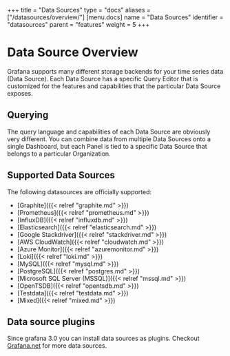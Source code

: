 +++
title = "Data Sources"
type = "docs"
aliases = ["/datasources/overview/"]
[menu.docs]
name = "Data Sources"
identifier = "datasources"
parent = "features"
weight = 5
+++

# Data Source Overview

Grafana supports many different storage backends for your time series data (Data Source). Each Data Source has a specific Query Editor that is customized for the features and capabilities that the particular Data Source exposes.

## Querying

The query language and capabilities of each Data Source are obviously very different. You can combine data from multiple Data Sources onto a single Dashboard, but each Panel is tied to a specific Data Source that belongs to a particular Organization.

## Supported Data Sources

The following datasources are officially supported:

* [Graphite]({{< relref "graphite.md" >}})
* [Prometheus]({{< relref "prometheus.md" >}})
* [InfluxDB]({{< relref "influxdb.md" >}})
* [Elasticsearch]({{< relref "elasticsearch.md" >}})
* [Google Stackdriver]({{< relref "stackdriver.md" >}})
* [AWS CloudWatch]({{< relref "cloudwatch.md" >}})
* [Azure Monitor]({{< relref "azuremonitor.md" >}})
* [Loki]({{< relref "loki.md" >}})
* [MySQL]({{< relref "mysql.md" >}})
* [PostgreSQL]({{< relref "postgres.md" >}})
* [Microsoft SQL Server (MSSQL)]({{< relref "mssql.md" >}})
* [OpenTSDB]({{< relref "opentsdb.md" >}})
* [Testdata]({{< relref "testdata.md" >}})
* [Mixed]({{< relref "mixed.md" >}})

## Data source plugins

Since grafana 3.0 you can install data sources as plugins. Checkout [Grafana.net](https://grafana.com/plugins) for more data sources.
